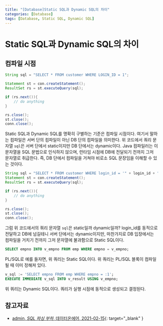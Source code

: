 ```yaml
---
title: "[Database]Static SQL과 Dynamic SQL의 차이"
categories: [Database]
tags: [Database, Static SQL, Dynamic SQL]
---
```


# Static SQL과 Dynamic SQL의 차이

## 컴파일 시점

```java
String sql = "SELECT * FROM customer WHERE LOGIN_ID = 1";

Statement st = con.createStatement();
ResultSet rs = st.executeQuery(sql);

if (rs.next()){
    // do anything
}

rs.close();
st.close();
conn.close();
```

Static SQL과 Dynamic SQL를 명확히 구별하는 기준은 컴파일 시점이다. 여기서 말하는 컴파일은 서버 단의 컴파일이 아닌 DB 단의 컴파일을 의미한다. 위 코드에서 쿼리 문자열 `sql`은 서버 단에서 static이지만 DB 단에서는 dynamic이다. Java 컴파일러는 이 문자열을 SQL 문법으로 인식하지 않으며, 런타임 시점에 DB에 전달되기 전까지 그저 문자열로 취급한다. 즉, DB 단에서 컴파일을 거쳐야 비로소 SQL 문장임을 이해할 수 있는 것이다.

```java
String sql = "SELECT * FROM customer WHERE login_id = '" + login_id + "'";
Statement st = con.createStatement();
ResultSet rs = st.executeQuery(sql);

if (rs.next()){
    // do anything
}

rs.close();
st.close();
conn.close();
```

그럼 위 코드에서의 쿼리 문자열 `sql`은 static일까 dynamic일까? login_id를 동적으로 전달하고 DB에 넘길테니 서버 단에서는 dynamic이지만, 마찬가지로 DB 입장에서는 컴파일을 거치기 전까지 그저 문자열에 불과함으로 Static SQL이다.

```sql
SELECT empno INTO v_empno FROM emp WHERE empno = v_empno;
```

PL/SQL로 예를 들자면, 위 쿼리는 Static SQL이다. 위 쿼리는 PL/SQL 블록이 컴파일될 때 이미 정해져 있다.

```sql
v_sql := 'SELECT empno FROM emp WHERE empno = :1';
EXECUTE IMMEDIATE v_sql INTO v_result USING v_empno;
```

위 쿼리는 Dynamic SQL이다. 쿼리가 실행 시점에 동적으로 생성되고 결정된다.

## 참고자료

- [admin, *SQL 파싱 부하*, 데이터온에어, 2021-02-15](https://dataonair.or.kr/db-tech-reference/d-guide/sql/?mod=document&uid=358){: target="_blank" }